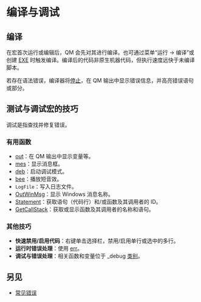 # 编译与调试

## 编译
在宏首次运行或编辑后，QM 会先对其进行编译。也可通过菜单“运行 -> 编译”或创建 [EXE](IDH_MAKEEXE.html) 时触发编译。编译后的代码非原生机器代码，但执行速度远快于未编译脚本。

若存在语法错误，编译器将[停止](../Language/IDP_DIR_OPT.html)，在 QM 输出中显示错误信息，并高亮错误语句或部分。

## 测试与调试宏的技巧
调试是指查找并修复错误。

### 有用函数
- [out](../Commands/IDP_OUT.html)：在 QM 输出中显示变量等。
- [mes](../Functions/IDP_MES.html)：显示消息框。
- [deb](../Flow/IDP_DEB.html)：启动调试模式。
- [bee](../Commands/IDP_BEE.html)：播放短音效。
- `LogFile`：写入日志文件。
- [OutWinMsg](../User/IDP_QMDLL.html#OutWinMsg)：显示 Windows 消息名称。
- [Statement](../User/IDP_QMDLL.html#Statement)：获取语句（代码行）和/或函数及其调用者的 ID。
- [GetCallStack](../User/IDP_QMDLL.html#GetCallStack)：获取或显示函数及其调用者的名称和语句。

### 其他技巧
- **快速禁用/启用代码**：右键单击选择栏，禁用/启用单行或选中的多行。
- **运行时错误处理**：使用 [err](../Flow/IDP_ERR.html)。
- **调试与错误处理**：相关函数和变量位于 _debug [类别](../Language/IDP_CATEGORIES.html)。

## 另见
- [常见错误](../Other/IDP_ERRORS.html)